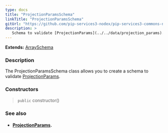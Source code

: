 ```yaml
---
type: docs
title: "ProjectionParamsSchema"
linkTitle: "ProjectionParamsSchema"
gitUrl: "https://github.com/pip-services3-nodex/pip-services3-commons-nodex"
description: >
   Schema to validate [ProjectionParams](../../data/projection_params).
---
```


**Extends:** [ArraySchema](../array_schema)

### Description

The ProjectionParamsSchema class allows you to create a schema to validate [ProjectionParams](../../data/projection_params).

### Constructors

> `public` constructor()

### See also
- #### [ProjectionParams](../../data/projection_params).
